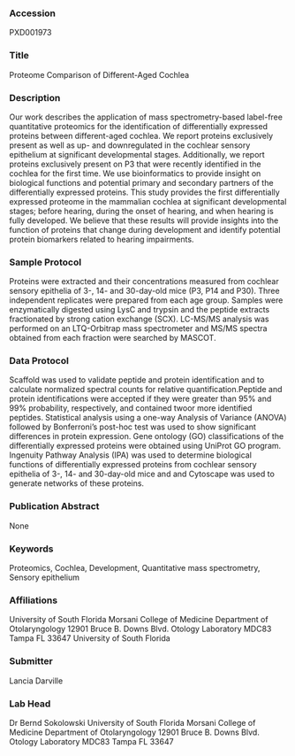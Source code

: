 ### Accession
PXD001973

### Title
Proteome Comparison of Different-Aged Cochlea

### Description
Our work describes the application of mass spectrometry-based label-free quantitative proteomics for the identification of differentially expressed proteins between different-aged cochlea. We report proteins exclusively present as well as up- and downregulated in the cochlear sensory epithelium at  significant developmental stages. Additionally, we report proteins exclusively present on P3 that were recently identified in the cochlea for the first time. We use bioinformatics to provide insight on biological functions and potential primary and secondary partners of the differentially expressed proteins. This study provides the first differentially expressed proteome in the mammalian cochlea at significant developmental stages; before hearing, during the onset of hearing, and when hearing is fully developed. We believe that these results will provide insights into the function of proteins that change during development and identify potential protein biomarkers related to hearing impairments.

### Sample Protocol
Proteins were extracted and their concentrations measured from cochlear sensory epithelia of 3-, 14- and 30-day-old mice (P3, P14 and P30). Three independent replicates were prepared from each age group. Samples were enzymatically digested using LysC and trypsin and the peptide extracts fractionated by strong cation exchange (SCX). LC-MS/MS analysis was performed on an LTQ-Orbitrap mass spectrometer and MS/MS spectra obtained from each fraction were searched by MASCOT.

### Data Protocol
Scaffold was used to validate peptide and protein identification and to calculate normalized spectral counts for relative quantification.Peptide and protein identifications were accepted if they were greater than 95% and 99% probability, respectively, and contained twoor more identified peptides. Statistical analysis using a one-way Analysis of Variance (ANOVA) followed by Bonferroni’s post-hoc test was used to show significant differences in protein expression. Gene ontology (GO) classifications of the differentially expressed proteins were obtained using UniProt GO program. Ingenuity Pathway Analysis (IPA) was used to determine biological functions of differentially expressed proteins from cochlear sensory epithelia of 3-, 14- and 30-day-old mice and  and Cytoscape was used to generate networks of these proteins.

### Publication Abstract
None

### Keywords
Proteomics, Cochlea, Development, Quantitative mass spectrometry, Sensory epithelium

### Affiliations
University of South Florida Morsani College of Medicine Department of Otolaryngology 12901 Bruce B. Downs Blvd.  Otology Laboratory MDC83 Tampa FL 33647
University of South Florida

### Submitter
Lancia Darville

### Lab Head
Dr Bernd Sokolowski
University of South Florida Morsani College of Medicine Department of Otolaryngology 12901 Bruce B. Downs Blvd.  Otology Laboratory MDC83 Tampa FL 33647


